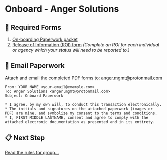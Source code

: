 Onboard - Anger Solutions
=========================


📄 Required Forms
--------------------

1. [On-boarding Paperwork packet](https://github.com/AngerSolutions/angersolutions.github.io/raw/main/onboard/onboard-paperwork.html)
2. [Release of Information (ROI) form](https://angersolutions.us/onboard/roi-paperwork.html) _(Complete an ROI for each individual or agency which your status will need to be reported to.)_


📨 Email Paperwork
--------------------

Attach and email the completed PDF forms to: <anger.mgmt@protonmail.com>

    From: YOUR NAME <your-email@example.com>
    To: Anger Solutions <anger.mgmt@protonmail.com>
    Subject: Onboard Paperwork

    * I agree, by my own will, to conduct this transaction electronically.
    * The initials and signatures on the attached paperwork (images or PDF) are mine, and symbolize my consent to the terms and conditions.
    * I, FIRST MIDDLE LASTNAME, consent and agree to comply with the attached electronic documentation as presented and in its entirety.


📋 Next Step
---------------

[Read the rules for group...](https://angersolutions.us/rules/)
